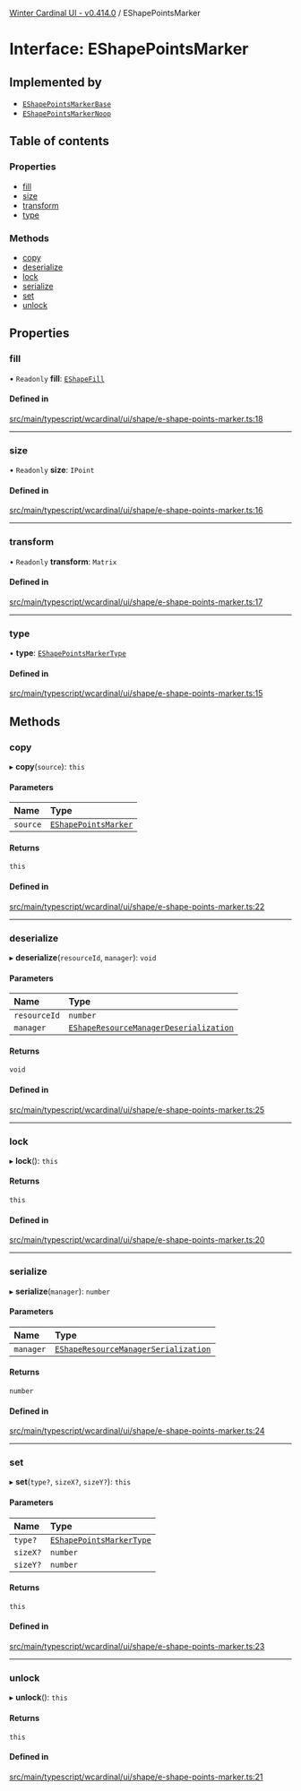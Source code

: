 [Winter Cardinal UI - v0.414.0](../index.md) / EShapePointsMarker

# Interface: EShapePointsMarker

## Implemented by

- [`EShapePointsMarkerBase`](../classes/EShapePointsMarkerBase.md)
- [`EShapePointsMarkerNoop`](../classes/EShapePointsMarkerNoop.md)

## Table of contents

### Properties

- [fill](EShapePointsMarker.md#fill)
- [size](EShapePointsMarker.md#size)
- [transform](EShapePointsMarker.md#transform)
- [type](EShapePointsMarker.md#type)

### Methods

- [copy](EShapePointsMarker.md#copy)
- [deserialize](EShapePointsMarker.md#deserialize)
- [lock](EShapePointsMarker.md#lock)
- [serialize](EShapePointsMarker.md#serialize)
- [set](EShapePointsMarker.md#set)
- [unlock](EShapePointsMarker.md#unlock)

## Properties

### fill

• `Readonly` **fill**: [`EShapeFill`](EShapeFill.md)

#### Defined in

[src/main/typescript/wcardinal/ui/shape/e-shape-points-marker.ts:18](https://github.com/winter-cardinal/winter-cardinal-ui/blob/v0.414.0/src/main/typescript/wcardinal/ui/shape/e-shape-points-marker.ts#L18)

___

### size

• `Readonly` **size**: `IPoint`

#### Defined in

[src/main/typescript/wcardinal/ui/shape/e-shape-points-marker.ts:16](https://github.com/winter-cardinal/winter-cardinal-ui/blob/v0.414.0/src/main/typescript/wcardinal/ui/shape/e-shape-points-marker.ts#L16)

___

### transform

• `Readonly` **transform**: `Matrix`

#### Defined in

[src/main/typescript/wcardinal/ui/shape/e-shape-points-marker.ts:17](https://github.com/winter-cardinal/winter-cardinal-ui/blob/v0.414.0/src/main/typescript/wcardinal/ui/shape/e-shape-points-marker.ts#L17)

___

### type

• **type**: [`EShapePointsMarkerType`](../index.md#eshapepointsmarkertype)

#### Defined in

[src/main/typescript/wcardinal/ui/shape/e-shape-points-marker.ts:15](https://github.com/winter-cardinal/winter-cardinal-ui/blob/v0.414.0/src/main/typescript/wcardinal/ui/shape/e-shape-points-marker.ts#L15)

## Methods

### copy

▸ **copy**(`source`): `this`

#### Parameters

| Name | Type |
| :------ | :------ |
| `source` | [`EShapePointsMarker`](EShapePointsMarker.md) |

#### Returns

`this`

#### Defined in

[src/main/typescript/wcardinal/ui/shape/e-shape-points-marker.ts:22](https://github.com/winter-cardinal/winter-cardinal-ui/blob/v0.414.0/src/main/typescript/wcardinal/ui/shape/e-shape-points-marker.ts#L22)

___

### deserialize

▸ **deserialize**(`resourceId`, `manager`): `void`

#### Parameters

| Name | Type |
| :------ | :------ |
| `resourceId` | `number` |
| `manager` | [`EShapeResourceManagerDeserialization`](../classes/EShapeResourceManagerDeserialization.md) |

#### Returns

`void`

#### Defined in

[src/main/typescript/wcardinal/ui/shape/e-shape-points-marker.ts:25](https://github.com/winter-cardinal/winter-cardinal-ui/blob/v0.414.0/src/main/typescript/wcardinal/ui/shape/e-shape-points-marker.ts#L25)

___

### lock

▸ **lock**(): `this`

#### Returns

`this`

#### Defined in

[src/main/typescript/wcardinal/ui/shape/e-shape-points-marker.ts:20](https://github.com/winter-cardinal/winter-cardinal-ui/blob/v0.414.0/src/main/typescript/wcardinal/ui/shape/e-shape-points-marker.ts#L20)

___

### serialize

▸ **serialize**(`manager`): `number`

#### Parameters

| Name | Type |
| :------ | :------ |
| `manager` | [`EShapeResourceManagerSerialization`](../classes/EShapeResourceManagerSerialization.md) |

#### Returns

`number`

#### Defined in

[src/main/typescript/wcardinal/ui/shape/e-shape-points-marker.ts:24](https://github.com/winter-cardinal/winter-cardinal-ui/blob/v0.414.0/src/main/typescript/wcardinal/ui/shape/e-shape-points-marker.ts#L24)

___

### set

▸ **set**(`type?`, `sizeX?`, `sizeY?`): `this`

#### Parameters

| Name | Type |
| :------ | :------ |
| `type?` | [`EShapePointsMarkerType`](../index.md#eshapepointsmarkertype) |
| `sizeX?` | `number` |
| `sizeY?` | `number` |

#### Returns

`this`

#### Defined in

[src/main/typescript/wcardinal/ui/shape/e-shape-points-marker.ts:23](https://github.com/winter-cardinal/winter-cardinal-ui/blob/v0.414.0/src/main/typescript/wcardinal/ui/shape/e-shape-points-marker.ts#L23)

___

### unlock

▸ **unlock**(): `this`

#### Returns

`this`

#### Defined in

[src/main/typescript/wcardinal/ui/shape/e-shape-points-marker.ts:21](https://github.com/winter-cardinal/winter-cardinal-ui/blob/v0.414.0/src/main/typescript/wcardinal/ui/shape/e-shape-points-marker.ts#L21)
